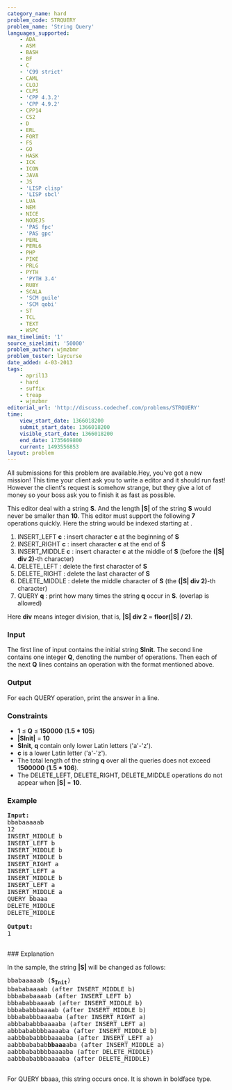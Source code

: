 ```yaml
---
category_name: hard
problem_code: STRQUERY
problem_name: 'String Query'
languages_supported:
    - ADA
    - ASM
    - BASH
    - BF
    - C
    - 'C99 strict'
    - CAML
    - CLOJ
    - CLPS
    - 'CPP 4.3.2'
    - 'CPP 4.9.2'
    - CPP14
    - CS2
    - D
    - ERL
    - FORT
    - FS
    - GO
    - HASK
    - ICK
    - ICON
    - JAVA
    - JS
    - 'LISP clisp'
    - 'LISP sbcl'
    - LUA
    - NEM
    - NICE
    - NODEJS
    - 'PAS fpc'
    - 'PAS gpc'
    - PERL
    - PERL6
    - PHP
    - PIKE
    - PRLG
    - PYTH
    - 'PYTH 3.4'
    - RUBY
    - SCALA
    - 'SCM guile'
    - 'SCM qobi'
    - ST
    - TCL
    - TEXT
    - WSPC
max_timelimit: '1'
source_sizelimit: '50000'
problem_author: wjmzbmr
problem_tester: laycurse
date_added: 4-03-2013
tags:
    - april13
    - hard
    - suffix
    - treap
    - wjmzbmr
editorial_url: 'http://discuss.codechef.com/problems/STRQUERY'
time:
    view_start_date: 1366018200
    submit_start_date: 1366018200
    visible_start_date: 1366018200
    end_date: 1735669800
    current: 1493556853
layout: problem
---
```

All submissions for this problem are available.Hey, you've got a new mission! This time your client ask you to write a editor and it should run fast! However the client's request is somehow strange, but they give a lot of money so your boss ask you to finish it as fast as possible.

This editor deal with a string **S**. And the length **|S|** of the string **S** would never be smaller than **10**. This editor must support the following **7** operations quickly. Here the string would be indexed starting at .

1. INSERT\_LEFT **c** : insert character **c** at the beginning of **S**
2. INSERT\_RIGHT **c** : insert character **c** at the end of **S**
3. INSERT\_MIDDLE **c** : insert character **c** at the middle of **S** (before the **(|S| div 2)**-th character)
4. DELETE\_LEFT : delete the first character of **S**
5. DELETE\_RIGHT : delete the last character of **S**
6. DELETE\_MIDDLE : delete the middle character of **S** (the **(|S| div 2)**-th character)
7. QUERY **q** : print how many times the string **q** occur in **S**. (overlap is allowed)

Here **div** means integer division, that is, **|S| div 2** = **floor(|S| / 2)**.

### Input

The first line of input contains the initial string **SInit**. The second line contains one integer **Q**, denoting the number of operations. Then each of the next **Q** lines contains an operation with the format mentioned above.

### Output

For each QUERY operation, print the answer in a line.

### Constraints

- **1** ≤ **Q** ≤ **150000** (**1.5 \* 105**)
- **|SInit|** = **10**
- **SInit**, **q** contain only lower Latin letters ('a'-'z').
- **c** is a lower Latin letter ('a'-'z').
- The total length of the string **q** over all the queries does not exceed **1500000** (**1.5 \* 106**).
- The DELETE\_LEFT, DELETE\_RIGHT, DELETE\_MIDDLE operations do not appear when **|S|** = **10**.

### Example

<pre>
<b>Input:</b>
bbabaaaaab
12
INSERT_MIDDLE b
INSERT_LEFT b
INSERT_MIDDLE b
INSERT_MIDDLE b
INSERT_RIGHT a
INSERT_LEFT a
INSERT_MIDDLE b
INSERT_LEFT a
INSERT_MIDDLE a
QUERY bbaaa
DELETE_MIDDLE
DELETE_MIDDLE

<b>Output:</b>
1

</pre>### Explanation
In the sample, the string **|S|** will be changed as follows:

<pre>
bbabaaaaab (<b>S<sub>Init</sub></b>)
bbababaaaab (after INSERT_MIDDLE b)
bbbababaaaab (after INSERT_LEFT b)
bbbababbaaaab (after INSERT_MIDDLE b)
bbbababbbaaaab (after INSERT_MIDDLE b)
bbbababbbaaaaba (after INSERT_RIGHT a)
abbbababbbaaaaba (after INSERT_LEFT a)
abbbababbbbaaaaba (after INSERT_MIDDLE b)
aabbbababbbbaaaaba (after INSERT_LEFT a)
aabbbababab<b>bbaaa</b>aba (after INSERT_MIDDLE a)
aabbbababbbbaaaaba (after DELETE_MIDDLE)
aabbbababbbaaaaba (after DELETE_MIDDLE)

</pre>For QUERY bbaaa, this string occurs once. It is shown in boldface type.